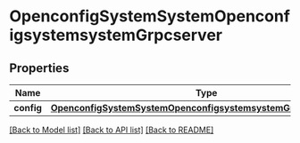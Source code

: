 # OpenconfigSystemSystemOpenconfigsystemsystemGrpcserver

## Properties
Name | Type | Description | Notes
------------ | ------------- | ------------- | -------------
**config** | [**OpenconfigSystemSystemOpenconfigsystemsystemGrpcserverConfig**](OpenconfigSystemSystemOpenconfigsystemsystemGrpcserverConfig.md) |  | [optional] 

[[Back to Model list]](../README.md#documentation-for-models) [[Back to API list]](../README.md#documentation-for-api-endpoints) [[Back to README]](../README.md)


